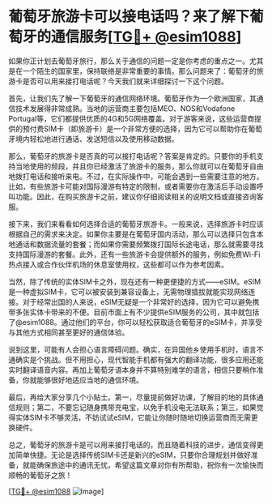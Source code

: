 # 葡萄牙旅游卡可以接电话吗？来了解下葡萄牙的通信服务[[TG💪+ @esim1088](https://t.me/s/esim1088)]

如果你正计划去葡萄牙旅行，那么关于通信的问题一定是你考虑的重点之一。尤其是在一个陌生的国家里，保持联络是非常重要的事情。那么问题来了：葡萄牙的旅游卡是否可以用来接打电话呢？今天我们就来详细探讨一下这个问题。

首先，让我们先了解一下葡萄牙的通信网络环境。葡萄牙作为一个欧洲国家，其通信技术发展得非常成熟。当地的运营商主要包括MEO、NOS和Vodafone Portugal等，它们都提供优质的4G和5G网络覆盖。对于游客来说，这些运营商提供的预付费SIM卡（即旅游卡）是一个非常方便的选择，因为它可以帮助你在葡萄牙境内轻松地进行通话、发送短信以及使用移动数据。

那么，葡萄牙的旅游卡是否真的可以接打电话呢？答案是肯定的。只要你的手机支持当地使用的频段，并且你已经激活了旅游卡的服务，那么你就可以在葡萄牙自由地拨打电话和接听来电。不过，在实际操作中，可能会遇到一些需要注意的地方。比如，有些旅游卡可能对国际漫游有特定的限制，或者需要你在激活后手动设置呼叫功能。因此，在购买旅游卡之前，建议你仔细阅读相关的说明文档或直接咨询客服。

接下来，我们来看看如何选择合适的葡萄牙旅游卡。一般来说，选择旅游卡时应该根据自己的需求来决定。如果你主要是在葡萄牙国内活动，那么可以选择只包含本地通话和数据流量的套餐；而如果你需要频繁拨打国际长途电话，那么就需要寻找支持国际漫游的套餐。此外，还有一些旅游卡会提供额外的服务，例如免费Wi-Fi热点接入或合作伙伴机场的休息室使用权，这些都可以作为参考因素。

当然，除了传统的实体SIM卡之外，现在还有一种更便捷的方式——eSIM。eSIM是一种虚拟SIM卡，它可以被安装到兼容设备上，无需物理插拔就能实现网络连接。对于经常出国的人来说，eSIM无疑是一个非常好的选择，因为它可以避免携带多张实体卡带来的不便。目前市面上有不少提供eSIM服务的公司，其中就包括了@esim1088。通过他们的平台，你可以轻松获取适合葡萄牙的eSIM卡，并享受与其他方式相同甚至更好的通信体验。

说到这里，可能有人会担心语言障碍问题。确实，在异国他乡使用手机时，语言不通确实是个挑战。但不用担心，现代智能手机都有强大的翻译功能，很多应用还能实时翻译语音内容。再加上葡萄牙语本身并不算特别难学的语言，相信只要稍作准备，你就能够很好地适应当地的通信环境。

最后，再给大家分享几个小贴士。第一，尽量提前做好功课，了解目的地的具体通信规则；第二，不要忘记随身携带充电宝，以免手机没电无法联系；第三，如果觉得实体SIM卡不够灵活，不妨试试eSIM，它能让你随时随地切换运营商而无需更换硬件。

总之，葡萄牙的旅游卡是可以用来接打电话的，而且随着科技的进步，通信变得更加简单快捷。无论是选择传统SIM卡还是新兴的eSIM，只要你合理规划并做好准备，就能确保旅途中的通讯无忧。希望这篇文章对你有所帮助，祝你有一次愉快而顺畅的葡萄牙之旅！

[[TG💪+ @esim1088](https://t.me/s/esim1088) ![Image](https://i.postimg.cc/4NQfJmqS/Snipaste-2025-05-13-00-14-12.png)]